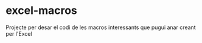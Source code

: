 # excel-macros
Projecte per desar el codi de les macros interessants que pugui anar creant per l'Excel
